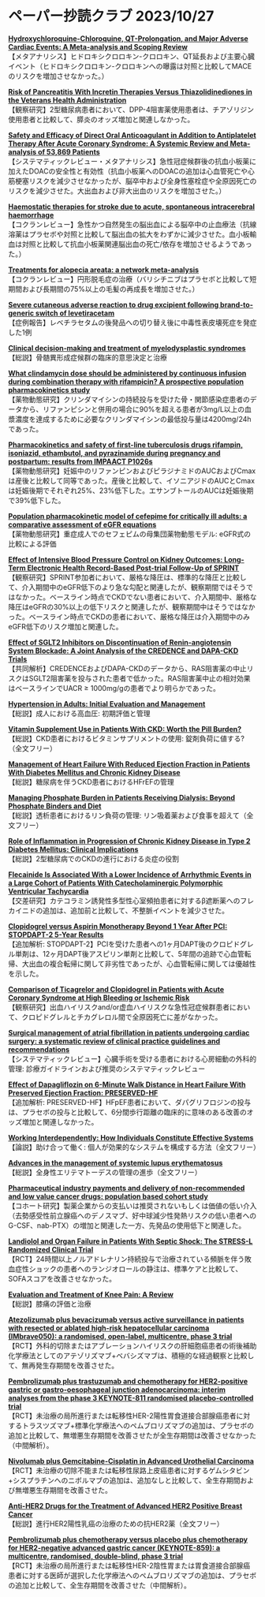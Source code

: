 # ペーパー抄読クラブ 2023/10/27

[**Hydroxychloroquine-Chloroquine, QT-Prolongation, and Major Adverse Cardiac Events: A Meta-analysis and Scoping Review**](https://pubmed.ncbi.nlm.nih.gov/37881891/)  
【メタアナリシス】ヒドロキシクロロキン-クロロキン、QT延長および主要心臓イベント（ヒドロキシクロロキン-クロロキンへの曝露は対照と比較してMACEのリスクを増加させなかった。）

[**Risk of Pancreatitis With Incretin Therapies Versus Thiazolidinediones in the Veterans Health Administration**](https://pubmed.ncbi.nlm.nih.gov/37881914/)  
【観察研究】2型糖尿病患者において、DPP-4阻害薬使用患者は、チアゾリジン使用患者と比較して、膵炎のオッズ増加と関連しなかった。

[**Safety and Efficacy of Direct Oral Anticoagulant in Addition to Antiplatelet Therapy After Acute Coronary Syndrome: A Systemic Review and Meta-analysis of 53,869 Patients**](https://pubmed.ncbi.nlm.nih.gov/37880055/)  
【システマティックレビュー・メタアナリシス】急性冠症候群後の抗血小板薬に加えたDOACの安全性と有効性（抗血小板薬へのDOACの追加は心血管死亡や心筋梗塞リスクを減少させなかったが、脳卒中および全身性塞栓症や全原因死亡のリスクを減少させた。大出血および非大出血のリスクを増加させた。）

[**Haemostatic therapies for stroke due to acute, spontaneous intracerebral haemorrhage**](https://pubmed.ncbi.nlm.nih.gov/37870112/)  
【コクランレビュー】急性かつ自然発生の脳出血による脳卒中の止血療法（抗線溶薬はプラセボや対照と比較して脳出血の拡大をわずかに減少させた。血小板輸血は対照と比較して抗血小板薬関連脳出血の死亡/依存を増加させるようであった。）

[**Treatments for alopecia areata: a network meta-analysis**](https://pubmed.ncbi.nlm.nih.gov/37870096/)  
【コクランレビュー】円形脱毛症の治療（バリシチニブはプラセボと比較して短期間および長期間の75%以上の毛髪の再成長を増加させた。）

[**Severe cutaneous adverse reaction to drug excipient following brand-to-generic switch of levetiracetam**](https://pubmed.ncbi.nlm.nih.gov/37864830/)  
【症例報告】レベチラセタムの後発品への切り替え後に中毒性表皮壊死症を発症した1例

[**Clinical decision‐making and treatment of myelodysplastic syndromes**](https://pubmed.ncbi.nlm.nih.gov/37874917/)  
【総説】骨髄異形成症候群の臨床的意思決定と治療

[**What clindamycin dose should be administered by continuous infusion during combination therapy with rifampicin? A prospective population pharmacokinetics study**](https://pubmed.ncbi.nlm.nih.gov/37883695/)  
【薬物動態研究】クリンダマイシンの持続投与を受けた骨・関節感染症患者のデータから、リファンピシンと併用の場合に90%を超える患者が3mg/L以上の血漿濃度を達成するために必要なクリンダマイシンの最低投与量は4200mg/24hであった。

[**Pharmacokinetics and safety of first-line tuberculosis drugs rifampin, isoniazid, ethambutol, and pyrazinamide during pregnancy and postpartum: results from IMPAACT P1026s**](https://pubmed.ncbi.nlm.nih.gov/37882552/)  
【薬物動態研究】妊娠中のリファンピンおよびピラジナミドのAUCおよびCmaxは産後と比較して同等であった。産後と比較して、イソニアジドのAUCとCmaxは妊娠後期でそれぞれ25%、23%低下した。エサンブトールのAUCは妊娠後期で39%低下した。

[**Population pharmacokinetic model of cefepime for critically ill adults: a comparative assessment of eGFR equations**](https://pubmed.ncbi.nlm.nih.gov/37882514/)  
【薬物動態研究】重症成人でのセフェピムの母集団薬物動態モデル: eGFR式の比較による評価

[**Effect of Intensive Blood Pressure Control on Kidney Outcomes: Long-Term Electronic Health Record-Based Post-trial Follow-Up of SPRINT**](https://pubmed.ncbi.nlm.nih.gov/37883184/)  
【観察研究】SPRINT参加者において、厳格な降圧は、標準的な降圧と比較して、介入期間中のeGFR低下のより急な勾配と関連したが、観察期間ではそうではなかった。ベースライン時点でCKDでない患者において、介入期間中、厳格な降圧はeGFRの30%以上の低下リスクと関連したが、観察期間中はそうではなかった。ベースライン時点でCKDの患者において、厳格な降圧は介入期間中のみeGFR低下のリスク増加と関連した。

[**Effect of SGLT2 Inhibitors on Discontinuation of Renin-angiotensin System Blockade: A Joint Analysis of the CREDENCE and DAPA-CKD Trials**](https://pubmed.ncbi.nlm.nih.gov/37876229/)  
【共同解析】CREDENCEおよびDAPA-CKDのデータから、RAS阻害薬の中止リスクはSGLT2阻害薬を投与された患者で低かった。RAS阻害薬中止の相対効果はベースラインでUACR ≥ 1000mg/gの患者でより明らかであった。

[**Hypertension in Adults: Initial Evaluation and Management**](https://pubmed.ncbi.nlm.nih.gov/37843942/)  
【総説】成人における高血圧: 初期評価と管理

[**Vitamin Supplement Use in Patients With CKD: Worth the Pill Burden?**](https://pubmed.ncbi.nlm.nih.gov/37879527/)  
【総説】CKD患者におけるビタミンサプリメントの使用: 錠剤負荷に値する?（全文フリー）

[**Management of Heart Failure With Reduced Ejection Fraction in Patients With Diabetes Mellitus and Chronic Kidney Disease**](https://pubmed.ncbi.nlm.nih.gov/37871362/)  
【総説】糖尿病を伴うCKD患者におけるHFrEFの管理

[**Managing Phosphate Burden in Patients Receiving Dialysis: Beyond Phosphate Binders and Diet**](https://pubmed.ncbi.nlm.nih.gov/37870525/)  
【総説】透析患者におけるリン負荷の管理: リン吸着薬および食事を超えて（全文フリー）

[**Role of Inflammation in Progression of Chronic Kidney Disease in Type 2 Diabetes Mellitus: Clinical Implications**](https://pubmed.ncbi.nlm.nih.gov/37865982/)  
【総説】2型糖尿病でのCKDの進行における炎症の役割

[**Flecainide Is Associated With a Lower Incidence of Arrhythmic Events in a Large Cohort of Patients With Catecholaminergic Polymorphic Ventricular Tachycardia**](https://pubmed.ncbi.nlm.nih.gov/37886885/)  
【交差研究】カテコラミン誘発性多型性心室頻拍患者に対するβ遮断薬へのフレカイニドの追加は、追加前と比較して、不整脈イベントを減少させた。

[**Clopidogrel versus Aspirin Monotherapy Beyond 1 Year After PCI: STOPDAPT-2 5-Year Results**](https://pubmed.ncbi.nlm.nih.gov/37879491/)  
【追加解析: STOPDAPT-2】PCIを受けた患者への1ヶ月DAPT後のクロピドグレル単剤は、12ヶ月DAPT後アスピリン単剤と比較して、5年間の追跡で心血管転帰、大出血の複合転帰に関して非劣性であったが、心血管転帰に関しては優越性を示した。

[**Comparison of Ticagrelor and Clopidogrel in Patients with Acute Coronary Syndrome at High Bleeding or Ischemic Risk**](https://pubmed.ncbi.nlm.nih.gov/37875237/)  
【観察研究】出血ハイリスクand/or虚血ハイリスクな急性冠症候群患者において、クロピドグレルとチカグレロル間で全原因死亡に差がなかった。

[**Surgical management of atrial fibrillation in patients undergoing cardiac surgery: a systematic review of clinical practice guidelines and recommendations**](https://pubmed.ncbi.nlm.nih.gov/37873664/)  
【システマティックレビュー】心臓手術を受ける患者における心房細動の外科的管理: 診療ガイドラインおよび推奨のシステマティックレビュー

[**Effect of Dapagliflozin on 6-Minute Walk Distance in Heart Failure With Preserved Ejection Fraction: PRESERVED-HF**](https://pubmed.ncbi.nlm.nih.gov/37869881/)  
【追加解析: PRESERVED-HF】HFpEF患者において、ダパグリフロジンの投与は、プラセボの投与と比較して、6分間歩行距離の臨床的に意味のある改善のオッズ増加と関連しなかった。

[**Working Interdependently: How Individuals Constitute Effective Systems**](https://pubmed.ncbi.nlm.nih.gov/37884833/)  
【論説】助け合って働く: 個人が効果的なシステムを構成する方法（全文フリー）

[**Advances in the management of systemic lupus erythematosus**](https://pubmed.ncbi.nlm.nih.gov/37884289/)  
【総説】全身性エリテマトーデスの管理の進歩（全文フリー）

[**Pharmaceutical industry payments and delivery of non-recommended and low value cancer drugs: population based cohort study**](https://pubmed.ncbi.nlm.nih.gov/37879723/)  
【コホート研究】製薬企業からの支払いは推奨されないもしくは価値の低い介入（去勢感受性前立腺癌へのデノスマブ、好中球減少性発熱リスクの低い患者へのG-CSF、nab-PTX）の増加と関連した一方、先発品の使用低下と関連した。

[**Landiolol and Organ Failure in Patients With Septic Shock: The STRESS-L Randomized Clinical Trial**](https://pubmed.ncbi.nlm.nih.gov/37877587/)  
【RCT】24時間以上ノルアドレナリン持続投与で治療されている頻脈を伴う敗血症性ショックの患者へのランジオロールの静注は、標準ケアと比較して、SOFAスコアを改善させなかった。

[**Evaluation and Treatment of Knee Pain: A Review**](https://pubmed.ncbi.nlm.nih.gov/37874571/)  
【総説】膝痛の評価と治療

[**Atezolizumab plus bevacizumab versus active surveillance in patients with resected or ablated high-risk hepatocellular carcinoma (IMbrave050): a randomised, open-label, multicentre, phase 3 trial**](https://pubmed.ncbi.nlm.nih.gov/37871608/)  
【RCT】外科的切除またはアブレーションハイリスクの肝細胞癌患者の術後補助化学療法としてのアテゾリズマブ+ベバシズマブは、積極的な経過観察と比較して、無再発生存期間を改善させた。

[**Pembrolizumab plus trastuzumab and chemotherapy for HER2-positive gastric or gastro-oesophageal junction adenocarcinoma: interim analyses from the phase 3 KEYNOTE-811 randomised placebo-controlled trial**](https://pubmed.ncbi.nlm.nih.gov/37871604/)  
【RCT】未治療の局所進行または転移性HER-2陽性胃食道接合部腺癌患者に対するトラスツズマブ+標準化学療法へのペムブロリズマブの追加は、プラセボの追加と比較して、無増悪生存期間を改善させたが全生存期間は改善させなかった（中間解析）。

[**Nivolumab plus Gemcitabine-Cisplatin in Advanced Urothelial Carcinoma**](https://pubmed.ncbi.nlm.nih.gov/37870949/)  
【RCT】未治療の切除不能または転移性尿路上皮癌患者に対するゲムシタビン+シスプラチンへのニボルマブの追加は、追加なしと比較して、全生存期間および無増悪生存期間を改善させた。

[**Anti-HER2 Drugs for the Treatment of Advanced HER2 Positive Breast Cancer**](https://pubmed.ncbi.nlm.nih.gov/37878202/)  
【総説】進行HER2陽性乳癌の治療のための抗HER2薬（全文フリー）

[**Pembrolizumab plus chemotherapy versus placebo plus chemotherapy for HER2-negative advanced gastric cancer (KEYNOTE-859): a multicentre, randomised, double-blind, phase 3 trial**](https://pubmed.ncbi.nlm.nih.gov/37875143/)  
【RCT】未治療の局所進行または転移性HER-2陰性胃または胃食道接合部腺癌患者に対する医師が選択した化学療法へのペムブロリズマブの追加は、プラセボの追加と比較して、全生存期間を改善させた（中間解析）。